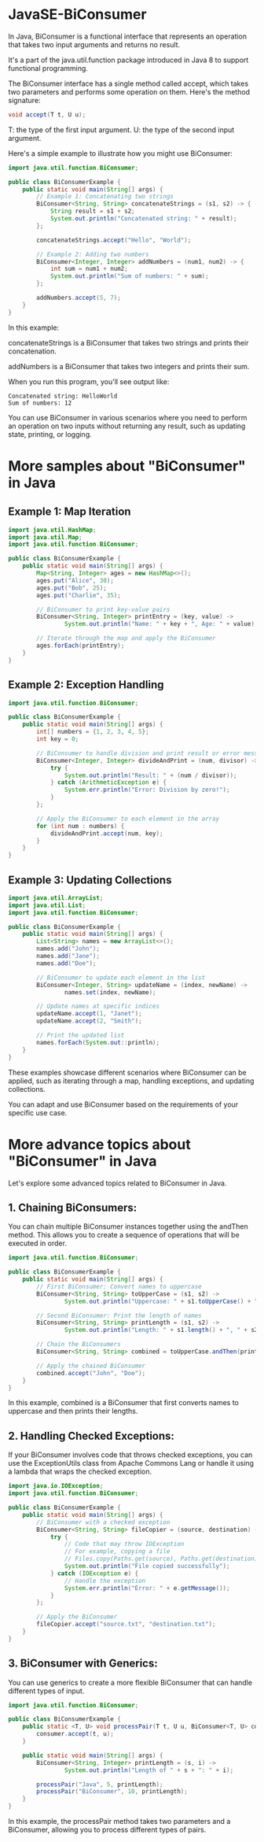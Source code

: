 # JavaSE-BiConsumer

In Java, BiConsumer is a functional interface that represents an operation that takes two input arguments and returns no result. 

It's a part of the java.util.function package introduced in Java 8 to support functional programming.

The BiConsumer interface has a single method called accept, which takes two parameters and performs some operation on them. Here's the method signature:

```java
void accept(T t, U u);
```

T: the type of the first input argument.
U: the type of the second input argument.

Here's a simple example to illustrate how you might use BiConsumer:

```java
import java.util.function.BiConsumer;

public class BiConsumerExample {
    public static void main(String[] args) {
        // Example 1: Concatenating two strings
        BiConsumer<String, String> concatenateStrings = (s1, s2) -> {
            String result = s1 + s2;
            System.out.println("Concatenated string: " + result);
        };

        concatenateStrings.accept("Hello", "World");

        // Example 2: Adding two numbers
        BiConsumer<Integer, Integer> addNumbers = (num1, num2) -> {
            int sum = num1 + num2;
            System.out.println("Sum of numbers: " + sum);
        };

        addNumbers.accept(5, 7);
    }
}
```

In this example:

concatenateStrings is a BiConsumer that takes two strings and prints their concatenation.

addNumbers is a BiConsumer that takes two integers and prints their sum.

When you run this program, you'll see output like:

```
Concatenated string: HelloWorld
Sum of numbers: 12
```
You can use BiConsumer in various scenarios where you need to perform an operation on two inputs without returning any result, such as updating state, printing, or logging.

# More samples about "BiConsumer" in Java

## Example 1: Map Iteration

```java
import java.util.HashMap;
import java.util.Map;
import java.util.function.BiConsumer;

public class BiConsumerExample {
    public static void main(String[] args) {
        Map<String, Integer> ages = new HashMap<>();
        ages.put("Alice", 30);
        ages.put("Bob", 25);
        ages.put("Charlie", 35);

        // BiConsumer to print key-value pairs
        BiConsumer<String, Integer> printEntry = (key, value) ->
                System.out.println("Name: " + key + ", Age: " + value);

        // Iterate through the map and apply the BiConsumer
        ages.forEach(printEntry);
    }
}
```

## Example 2: Exception Handling

```java
import java.util.function.BiConsumer;

public class BiConsumerExample {
    public static void main(String[] args) {
        int[] numbers = {1, 2, 3, 4, 5};
        int key = 0;

        // BiConsumer to handle division and print result or error message
        BiConsumer<Integer, Integer> divideAndPrint = (num, divisor) -> {
            try {
                System.out.println("Result: " + (num / divisor));
            } catch (ArithmeticException e) {
                System.err.println("Error: Division by zero!");
            }
        };

        // Apply the BiConsumer to each element in the array
        for (int num : numbers) {
            divideAndPrint.accept(num, key);
        }
    }
}
```

## Example 3: Updating Collections

```java
import java.util.ArrayList;
import java.util.List;
import java.util.function.BiConsumer;

public class BiConsumerExample {
    public static void main(String[] args) {
        List<String> names = new ArrayList<>();
        names.add("John");
        names.add("Jane");
        names.add("Doe");

        // BiConsumer to update each element in the list
        BiConsumer<Integer, String> updateName = (index, newName) ->
                names.set(index, newName);

        // Update names at specific indices
        updateName.accept(1, "Janet");
        updateName.accept(2, "Smith");

        // Print the updated list
        names.forEach(System.out::println);
    }
}
```

These examples showcase different scenarios where BiConsumer can be applied, such as iterating through a map, handling exceptions, and updating collections. 

You can adapt and use BiConsumer based on the requirements of your specific use case.

# More advance topics about "BiConsumer" in Java

Let's explore some advanced topics related to BiConsumer in Java.

## 1. Chaining BiConsumers:

You can chain multiple BiConsumer instances together using the andThen method. This allows you to create a sequence of operations that will be executed in order.

```java
import java.util.function.BiConsumer;

public class BiConsumerExample {
    public static void main(String[] args) {
        // First BiConsumer: Convert names to uppercase
        BiConsumer<String, String> toUpperCase = (s1, s2) ->
                System.out.println("Uppercase: " + s1.toUpperCase() + ", " + s2.toUpperCase());

        // Second BiConsumer: Print the length of names
        BiConsumer<String, String> printLength = (s1, s2) ->
                System.out.println("Length: " + s1.length() + ", " + s2.length());

        // Chain the BiConsumers
        BiConsumer<String, String> combined = toUpperCase.andThen(printLength);

        // Apply the chained BiConsumer
        combined.accept("John", "Doe");
    }
}
```

In this example, combined is a BiConsumer that first converts names to uppercase and then prints their lengths.

## 2. Handling Checked Exceptions:

If your BiConsumer involves code that throws checked exceptions, you can use the ExceptionUtils class from Apache Commons Lang or handle it using a lambda that wraps the checked exception.

```java
import java.io.IOException;
import java.util.function.BiConsumer;

public class BiConsumerExample {
    public static void main(String[] args) {
        // BiConsumer with a checked exception
        BiConsumer<String, String> fileCopier = (source, destination) -> {
            try {
                // Code that may throw IOException
                // For example, copying a file
                // Files.copy(Paths.get(source), Paths.get(destination), StandardCopyOption.REPLACE_EXISTING);
                System.out.println("File copied successfully");
            } catch (IOException e) {
                // Handle the exception
                System.err.println("Error: " + e.getMessage());
            }
        };

        // Apply the BiConsumer
        fileCopier.accept("source.txt", "destination.txt");
    }
}
```

## 3. BiConsumer with Generics:

You can use generics to create a more flexible BiConsumer that can handle different types of input.

```java
import java.util.function.BiConsumer;

public class BiConsumerExample {
    public static <T, U> void processPair(T t, U u, BiConsumer<T, U> consumer) {
        consumer.accept(t, u);
    }

    public static void main(String[] args) {
        BiConsumer<String, Integer> printLength = (s, i) ->
                System.out.println("Length of " + s + ": " + i);

        processPair("Java", 5, printLength);
        processPair("BiConsumer", 10, printLength);
    }
}
```

In this example, the processPair method takes two parameters and a BiConsumer, allowing you to process different types of pairs.
